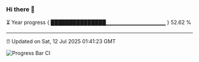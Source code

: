 ### Hi there 👋

⏳ Year progress { ███████████████▁▁▁▁▁▁▁▁▁▁▁▁▁▁▁ } 52.62 %

---

⏰ Updated on Sat, 12 Jul 2025 01:41:23 GMT

![Progress Bar CI](https://github.com/JuvenileQ/Progress-Bar-CI/workflows/main/badge.svg)
